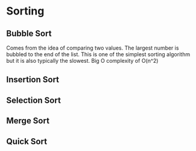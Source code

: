 # Sorting

## Bubble Sort

Comes from the idea of comparing two values. The largest number is bubbled to the end of the list. This is one of the simplest sorting algorithm but it is also typically the slowest. Big O complexity of O(n^2)

## Insertion Sort

## Selection Sort


## Merge Sort

## Quick Sort